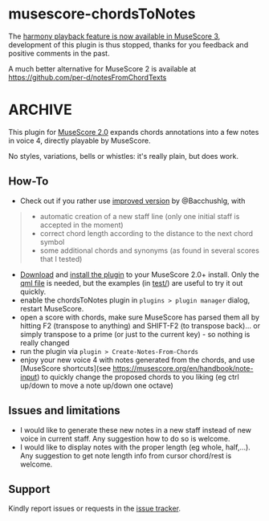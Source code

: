 # musescore-chordsToNotes

The [harmony playback feature is now available in MuseScore 3](https://github.com/musescore/MuseScore/pull/5129#issuecomment-601717806), development of this plugin is thus stopped, thanks for you feedback and positive comments in the past.

A much better alternative for MuseScore 2 is available at https://github.com/per-d/notesFromChordTexts

# ARCHIVE

This plugin for [MuseScore 2.0](http://musescore.org/) expands chords annotations into a few notes in voice 4, directly playable by MuseScore.

No styles, variations, bells or whistles: it's really plain, but does work.

## How-To

- Check out if you rather use [improved version](https://github.com/berteh/musescore-chordsToNotes/issues/9#issue-368060822) by @Bacchushlg, with
> * automatic creation of a new staff line (only one initial staff is accepted in the moment)
> * correct chord length according to the distance to the next chord symbol
> * some additional chords and synonyms (as found in several scores that I tested)
- [Download](https://github.com/berteh/musescore-chordsToNotes/archive/master.zip) and [install the plugin](https://musescore.org/en/handbook/plugins-0#installation) to your MuseScore 2.0+ install. Only the [qml file]([https://github.com/berteh/musescore-chordsToNotes/raw/master/chordsToNotes.qml) is needed, but the examples (in [test/](https://github.com/berteh/musescore-chordsToNotes/tree/master/test)) are useful to try it out quickly.
- enable the chordsToNotes plugin in ``plugins > plugin manager`` dialog, restart MuseScore.
- open a score with chords, make sure MuseScore has parsed them all by hitting F2 (transpose to anything) and SHIFT-F2 (to transpose back)... or simply transpose to a prime (or just to the current key) - so nothing is really changed
- run the plugin via ``plugin > Create-Notes-From-Chords``
- enjoy your new voice 4 with notes generated from the chords, and use [MuseScore shortcuts](see https://musescore.org/en/handbook/note-input) to quickly change the proposed chords to you liking (eg ctrl up/down to move a note up/down one octave)

## Issues and limitations

- I would like to generate these new notes in a new staff instead of new voice in current staff. Any suggestion how to do so is welcome.
- I would like to display notes with the proper length (eg whole, half,...). Any suggestion to get note length info from cursor chord/rest is welcome.

## Support

Kindly report issues or requests in the [issue tracker](https://github.com/berteh/musescore-chordsToNotes/issues).
